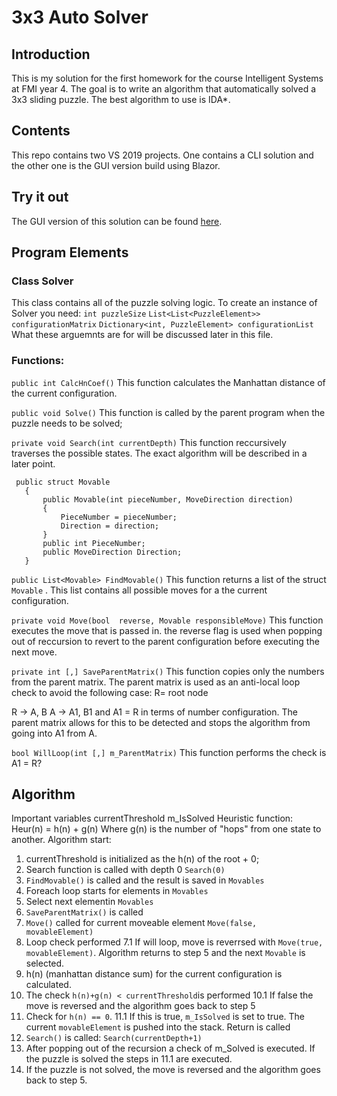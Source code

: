 # 3x3 Auto Solver
## Introduction
This is my solution for the first homework for the course Intelligent Systems at FMI year 4.
The goal is to write an algorithm that automatically solved a 3x3 sliding puzzle. The best algorithm to use is IDA*. 
## Contents
This repo contains two VS 2019 projects. One contains a CLI solution and the other one is the GUI version build using Blazor. 

## Try it out
The GUI version of this solution can be found [here](#http://nikolatotev-001-site1.ctempurl.com/).

## Program Elements

### Class Solver
This class contains all of the puzzle solving logic. To create an instance of Solver you need:
`int puzzleSize`
`List<List<PuzzleElement>> configurationMatrix`
`Dictionary<int, PuzzleElement> configurationList`
What these arguemnts are for will be discussed later in this file.
### Functions:

`public int CalcHnCoef()`
This function calculates the Manhattan distance of the current configuration.

`public void Solve()`
This function is called by the parent program when the puzzle needs to be solved;

`private void Search(int currentDepth)`
This function reccursively traverses the possible states. The exact algorithm will be described in a later point.

```
 public struct Movable
   {
       public Movable(int pieceNumber, MoveDirection direction)
       {
           PieceNumber = pieceNumber;
           Direction = direction;
       }
       public int PieceNumber;
       public MoveDirection Direction;
   }
```


`public List<Movable> FindMovable()`
This function returns a list of the struct `Movable` . This list contains all possible moves for a the current configuration.

`private void Move(bool 
reverse, Movable responsibleMove)`
This function executes the move that is passed in. the reverse flag is used when popping out of reccursion to revert to the parent configuration before executing the next move.

`private int [,] SaveParentMatrix()`
This function copies only the numbers from the parent matrix. The parent matrix is used as an anti-local loop check to avoid the following case:
R= root node

R -> A, B 
A -> A1, B1
and A1 = R in terms of number configuration.
The parent matrix allows for this to be detected and stops the algorithm from going into A1 from A.

`bool WillLoop(int [,] m_ParentMatrix)`
This function performs the check  is A1 = R? 

## Algorithm
Important variables
currentThreshold
m_IsSolved
Heuristic function: Heur(n) = h(n) + g(n)
Where g(n) is the number of "hops" from one state to another.
Algorithm start:
1. currentThreshold is initialized as the h(n) of the root + 0;
2. Search function is called with depth 0 `Search(0)`
3. `FindMovable()` is called and the result is saved in `Movables`
4. Foreach loop starts for elements in `Movables`
5. Select next elementin `Movables`
6. `SaveParentMatrix()` is called
7. `Move()` called for current moveable element `Move(false, movableElement)`
8. Loop check performed
	7.1 If will loop, move is reverrsed with `Move(true, movableElement)`. Algorithm returns to step 5 and the next `Movable` is selected.
9. h(n) (manhattan distance sum) for the current configuration is calculated.
10. The check `h(n)+g(n) < currentThreshold`is performed
	10.1 If false the move is reversed and the algorithm 			  goes back to step 5
11. Check for `h(n) == 0`. 
11.1 If this is true, `m_IsSolved` is set to true. The current `movableElement` is pushed into the stack. 
Return is called
12. `Search()` is called: `Search(currentDepth+1)`
13. After popping out of the recursion a check of m_Solved is executed. If the puzzle is solved the steps in 11.1 are executed.
14. If the puzzle is not solved, the move is reversed and the algorithm goes back to step 5.




